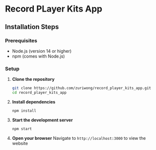 # Record PLayer Kits App

## Installation Steps

### Prerequisites
- Node.js (version 14 or higher)
- npm (comes with Node.js)

### Setup

1. **Clone the repository**
   ```bash
   git clone https://github.com/zuriwong/record_player_kits_app.git
   cd record_player_kits_app
   ```

2. **Install dependencies**
   ```bash
   npm install
   ```

3. **Start the development server**
   ```bash
   npm start
   ```

4. **Open your browser**
   Navigate to `http://localhost:3000` to view the website
